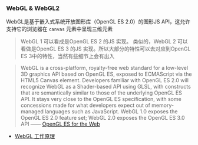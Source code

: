 ### WebGL & WebGL2

WebGL是基于嵌入式系统开放图形库（OpenGL ES 2.0）的图形JS API，这允许支持它的浏览器在 `canvas` 元素中呈现三维元素

> WebGL 1 可以看成是OpenGL ES 2 的JS 实现。 类似的，WebGL 2 可以看做是OpenGL ES 3 的JS 实现。所以大部分的特性可以去对应到OpenGL ES 3中的特性，当然有些细节上会有出入

> WebGL is a cross-platform, royalty-free web standard for a low-level 3D graphics API based on OpenGL ES, exposed to ECMAScript via the HTML5 Canvas element. Developers familiar with OpenGL ES 2.0 will recognize WebGL as a Shader-based API using GLSL, with constructs that are semantically similar to those of the underlying OpenGL ES API. It stays very close to the OpenGL ES specification, with some concessions made for what developers expect out of memory-managed languages such as JavaScript. WebGL 1.0 exposes the OpenGL ES 2.0 feature set; WebGL 2.0 exposes the OpenGL ES 3.0 API —— [OpenGL ES for the Web](https://www.khronos.org/webgl/)

- [WebGL 工作原理](https://webglfundamentals.org/webgl/lessons/zh_cn/webgl-how-it-works.html)